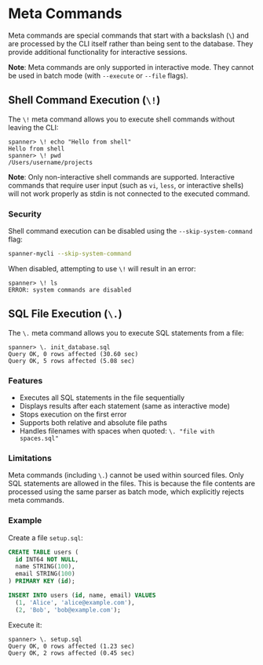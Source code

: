 # Meta Commands

Meta commands are special commands that start with a backslash (`\`) and are processed by the CLI itself rather than being sent to the database. They provide additional functionality for interactive sessions.

**Note**: Meta commands are only supported in interactive mode. They cannot be used in batch mode (with `--execute` or `--file` flags).

## Shell Command Execution (`\!`)

The `\!` meta command allows you to execute shell commands without leaving the CLI:

```
spanner> \! echo "Hello from shell"
Hello from shell
spanner> \! pwd
/Users/username/projects
```

**Note**: Only non-interactive shell commands are supported. Interactive commands that require user input (such as `vi`, `less`, or interactive shells) will not work properly as stdin is not connected to the executed command.

### Security

Shell command execution can be disabled using the `--skip-system-command` flag:

```bash
spanner-mycli --skip-system-command
```

When disabled, attempting to use `\!` will result in an error:

```
spanner> \! ls
ERROR: system commands are disabled
```

## SQL File Execution (`\.`)

The `\.` meta command allows you to execute SQL statements from a file:

```
spanner> \. init_database.sql
Query OK, 0 rows affected (30.60 sec)
Query OK, 5 rows affected (5.08 sec)
```

### Features

- Executes all SQL statements in the file sequentially
- Displays results after each statement (same as interactive mode)
- Stops execution on the first error
- Supports both relative and absolute file paths
- Handles filenames with spaces when quoted: `\. "file with spaces.sql"`

### Limitations

Meta commands (including `\.`) cannot be used within sourced files. Only SQL statements are allowed in the files. This is because the file contents are processed using the same parser as batch mode, which explicitly rejects meta commands.

### Example

Create a file `setup.sql`:
```sql
CREATE TABLE users (
  id INT64 NOT NULL,
  name STRING(100),
  email STRING(100)
) PRIMARY KEY (id);

INSERT INTO users (id, name, email) VALUES
  (1, 'Alice', 'alice@example.com'),
  (2, 'Bob', 'bob@example.com');
```

Execute it:
```
spanner> \. setup.sql
Query OK, 0 rows affected (1.23 sec)
Query OK, 2 rows affected (0.45 sec)
```
